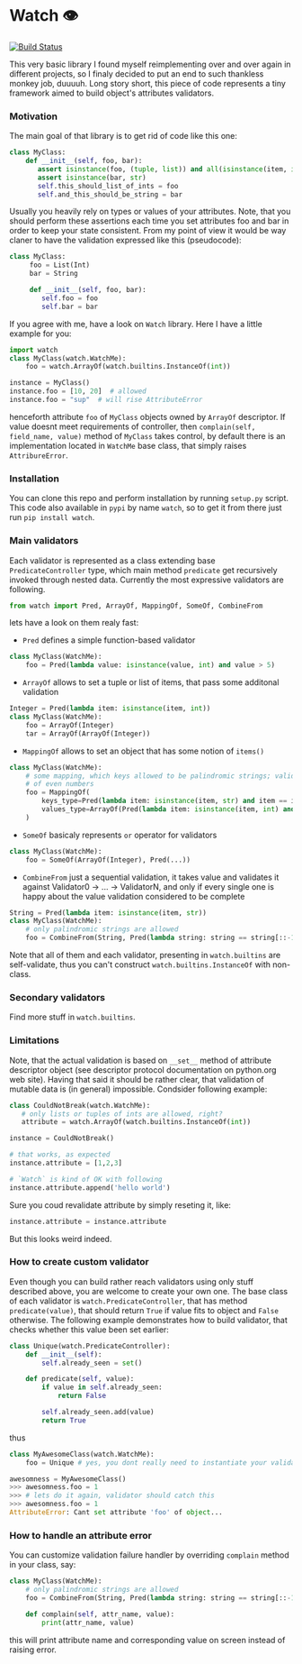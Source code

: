 # Watch 👁
[![Build Status](https://api.travis-ci.org/magniff/watch.svg?branch=master)](https://travis-ci.org/magniff/watch)

This very basic library I found myself reimplementing over and over again in different projects, so I finaly decided to put an end to such thankless monkey job, duuuuh. Long story short, this piece of code represents a tiny framework aimed to build object's attributes validators.

### Motivation
The main goal of that library is to get rid of code like this one:
```python
class MyClass:
    def __init__(self, foo, bar):
       assert isinstance(foo, (tuple, list)) and all(isinstance(item, int) for item in foo)
       assert isinstance(bar, str)
       self.this_should_list_of_ints = foo
       self.and_this_should_be_string = bar
```
Usually you heavily rely on types or values of your attributes.
Note, that you should perform these assertions each time you set attributes foo and bar in order to keep your state consistent.
From my point of view it would be way claner to have the validation expressed like this (pseudocode):
```python
class MyClass:
     foo = List(Int)
     bar = String

     def __init__(self, foo, bar):
        self.foo = foo
        self.bar = bar
```
If you agree with me, have a look on `Watch` library. Here I have a little example for you:

```python
import watch
class MyClass(watch.WatchMe):
    foo = watch.ArrayOf(watch.builtins.InstanceOf(int)) 

instance = MyClass()
instance.foo = [10, 20]  # allowed
instance.foo = "sup"  # will rise AttributeError
```
henceforth attribute `foo` of `MyClass` objects owned by `ArrayOf` descriptor. If value doesnt meet requirements of controller, then `complain(self, field_name, value)` method of `MyClass` takes control, by default there is an implementation located in `WatchMe` base class, that simply raises `AttribureError`.

### Installation
You can clone this repo and perform installation by running `setup.py` script. This code also available in `pypi` by name `watch`, so to get it from there just run `pip install watch`.

### Main validators
Each validator is represented as a class extending base `PredicateController` type, which main method `predicate` get recursively invoked through nested data. Currently the most expressive validators are following.
```python
from watch import Pred, ArrayOf, MappingOf, SomeOf, CombineFrom
```
lets have a look on them realy fast:
* `Pred` defines a simple function-based validator
```python
class MyClass(WatchMe):
    foo = Pred(lambda value: isinstance(value, int) and value > 5)
```
* `ArrayOf` allows to set a tuple or list of items, that pass some additonal validation
```python
Integer = Pred(lambda item: isinstance(item, int))
class MyClass(WatchMe):
    foo = ArrayOf(Integer)
    tar = ArrayOf(ArrayOf(Integer))
```
* `MappingOf` allows to set an object that has some notion of `items()`
```python
class MyClass(WatchMe):
    # some mapping, which keys allowed to be palindromic strings; valid values are lists
    # of even numbers
    foo = MappingOf(
        keys_type=Pred(lambda item: isinstance(item, str) and item == item[::-1])),
        values_type=ArrayOf(Pred(lambda item: isinstance(item, int) and not item % 2))
    )
```

* `SomeOf` basicaly represents `or` operator for validators
```python
class MyClass(WatchMe):
    foo = SomeOf(ArrayOf(Integer), Pred(...))
```
* `CombineFrom` just a sequential validation, it takes value and validates it against Validator0 -> ... -> ValidatorN, and only if every single one is happy about the value validation considered to be complete
```python
String = Pred(lambda item: isinstance(item, str))
class MyClass(WatchMe):
    # only palindromic strings are allowed
    foo = CombineFrom(String, Pred(lambda string: string == string[::-1]))
```
Note that all of them and each validator, presenting in `watch.builtins` are self-validate, thus you can't construct `watch.builtins.InstanceOf` with non-class.

### Secondary validators
Find more stuff in `watch.builtins`.

### Limitations
Note, that the actual validation is based on `__set__` method of attribute descriptor object (see descriptor protocol documentation on python.org web site). Having that said it should be rather clear, that validation of mutable data is (in general) impossible. Condsider following example:
```python
class CouldNotBreak(watch.WatchMe):
   # only lists or tuples of ints are allowed, right?
   attribute = watch.ArrayOf(watch.builtins.InstanceOf(int))

instance = CouldNotBreak()

# that works, as expected
instance.attribute = [1,2,3]

# `Watch` is kind of OK with following
instance.attribute.append('hello world')
```
Sure you coud revalidate attribute by simply reseting it, like:
```python
instance.attribute = instance.attribute
```
But this looks weird indeed.


### How to create custom validator
Even though you can build rather reach validators using only stuff described above, you are welcome to create your own one. The base class of each validator is `watch.PredicateController`, that has method `predicate(value)`, that should return `True` if value fits to object and `False` otherwise. The following example demonstrates how to build validator, that checks whether this value been set earlier:
```python
class Unique(watch.PredicateController):
    def __init__(self):
        self.already_seen = set()

    def predicate(self, value):
        if value in self.already_seen:
            return False

        self.already_seen.add(value)
        return True
```
thus
```python
class MyAwesomeClass(watch.WatchMe):
    foo = Unique # yes, you dont really need to instantiate your validators

awesomness = MyAwesomeClass()
>>> awesomness.foo = 1
>>> # lets do it again, validator should catch this
>>> awesomness.foo = 1
AttributeError: Cant set attribute 'foo' of object...
```

### How to handle an attribute error
You can customize validation failure handler by overriding `complain` method in your class, say:
```python
class MyClass(WatchMe):
    # only palindromic strings are allowed
    foo = CombineFrom(String, Pred(lambda string: string == string[::-1]))

    def complain(self, attr_name, value):
        print(attr_name, value)
```
this will print attribute name and corresponding value on screen instead of raising error.

